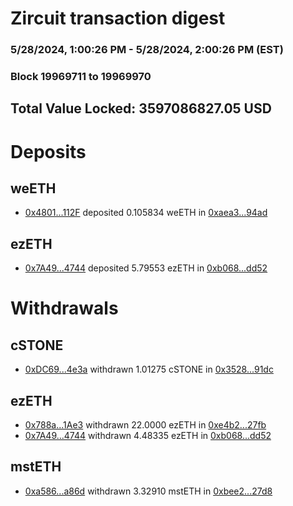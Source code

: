 # Zircuit transaction digest
### 5/28/2024, 1:00:26 PM - 5/28/2024, 2:00:26 PM (EST)
### Block 19969711 to 19969970

## Total Value Locked: 3597086827.05 USD

# Deposits
## weETH
- [0x4801...112F](https://etherscan.io/address/0x48011a17500F7790fD6100d5dd6ef22f9d2a112F) deposited 0.105834 weETH in [0xaea3...94ad](https://etherscan.io/tx/0x48011a17500F7790fD6100d5dd6ef22f9d2a112F)
## ezETH
- [0x7A49...4744](https://etherscan.io/address/0x7A493Be5c2ce014cD049Bf178a1ac0Db1B434744) deposited 5.79553 ezETH in [0xb068...dd52](https://etherscan.io/tx/0x7A493Be5c2ce014cD049Bf178a1ac0Db1B434744)
# Withdrawals
## cSTONE
- [0xDC69...4e3a](https://etherscan.io/address/0xDC6953C238C4Ffff57d7C16aC32bc716f7074e3a) withdrawn 1.01275 cSTONE in [0x3528...91dc](https://etherscan.io/tx/0xDC6953C238C4Ffff57d7C16aC32bc716f7074e3a)
## ezETH
- [0x788a...1Ae3](https://etherscan.io/address/0x788aa129B7563Ff2AA8842Cba5F257fAA5221Ae3) withdrawn 22.0000 ezETH in [0xe4b2...27fb](https://etherscan.io/tx/0x788aa129B7563Ff2AA8842Cba5F257fAA5221Ae3)
- [0x7A49...4744](https://etherscan.io/address/0x7A493Be5c2ce014cD049Bf178a1ac0Db1B434744) withdrawn 4.48335 ezETH in [0xb068...dd52](https://etherscan.io/tx/0x7A493Be5c2ce014cD049Bf178a1ac0Db1B434744)
## mstETH
- [0xa586...a86d](https://etherscan.io/address/0xa58627a29bb59743cE1D781B1072c59bb1dda86d) withdrawn 3.32910 mstETH in [0xbee2...27d8](https://etherscan.io/tx/0xa58627a29bb59743cE1D781B1072c59bb1dda86d)
